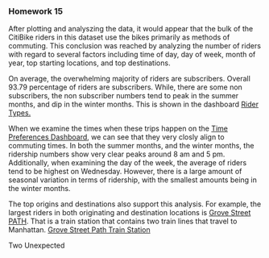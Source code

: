 ### Homework 15

After plotting and analyszing the data, it would appear that the bulk of the CitiBike riders in this dataset use the bikes primarily as methods of commuting. This conclusion was reached by analyzing the number of riders with regard to several factors including time of day, day of week, month of year, top starting locations, and top destinations.

On average, the overwhelming majority of riders are subscribers. Overall 93.79 percentage of riders are subscribers. While, there are some non subscribers, the non subscriber numbers tend to peak in the summer months, and dip in the winter months. This is shown in the dashboard [Rider Types.](https://public.tableau.com/profile/robert.schroer#!/vizhome/Homework15_15628841863330/RiderTypes)

When we examine the times when these trips happen on the [Time Preferences Dashboard](https://public.tableau.com/profile/robert.schroer#!/vizhome/Homework15_15628841863330/TimePreferences), we can see that they very closly align to commuting times. In both the summer months, and the winter months, the  ridership numbers show very clear peaks around 8 am and 5 pm. Additionally, when examining the day of the week, the average of riders tend to be highest on Wednesday.  However, there is a large amount of seasonal variation in terms of ridership, with the smallest amounts being in the winter months.

The top origins and destinations also support this analysis. For example, the largest riders in both originating and destination locations is [Grove Street PATH](https://public.tableau.com/profile/robert.schroer#!/vizhome/Homework15_15628841863330/TopOriginsandDestinations). That is a train station that contains two train lines that travel to Manhattan. [Grove Street Path Train Station](https://www.google.com/maps/place/Grove+Street+Path+Trains/@40.7230898,-74.0382365,14.42z/data=!4m5!3m4!1s0x89c250b20ff7fe13:0x50875f6c08c8e0c0!8m2!3d40.7196054!4d-74.04264)

Two Unexpected 